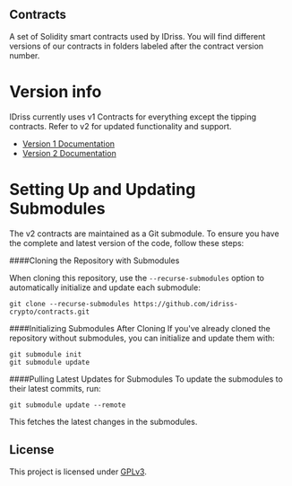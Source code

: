 ## Contracts
A set of Solidity smart contracts used by IDriss. You will find different versions of our contracts in folders labeled after the contract version number.

# Version info
IDriss currently uses v1 Contracts for everything except the tipping contracts. 
Refer to v2 for updated functionality and support.

- [Version 1 Documentation](v1/README.md)
- [Version 2 Documentation](v2/README.md)

# Setting Up and Updating Submodules

The v2 contracts are maintained as a Git submodule. 
To ensure you have the complete and latest version of the code, 
follow these steps:

####Cloning the Repository with Submodules

When cloning this repository, use the `--recurse-submodules` option to 
automatically initialize and update each submodule:
```commandline
git clone --recurse-submodules https://github.com/idriss-crypto/contracts.git
```
####Initializing Submodules After Cloning
If you've already cloned the repository without submodules, 
you can initialize and update them with:
```commandline
git submodule init
git submodule update
```
####Pulling Latest Updates for Submodules
To update the submodules to their latest commits, run:
```commandline
git submodule update --remote
```
This fetches the latest changes in the submodules.
## License

This project is licensed under [GPLv3](https://github.com/idriss-crypto/contracts/blob/main/LICENSE).

